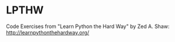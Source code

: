 # LPTHW
Code Exercises from "Learn Python the Hard Way" by Zed A. Shaw: http://learnpythonthehardway.org/
